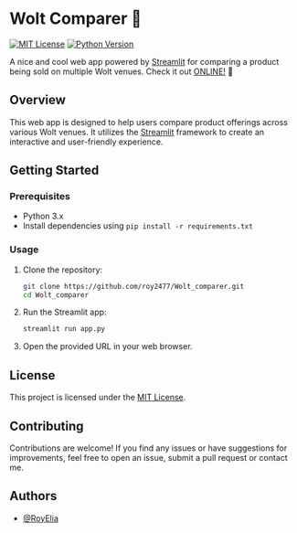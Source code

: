 # Wolt Comparer 💸
[![MIT License](https://img.shields.io/badge/License-MIT-yellow.svg)](https://choosealicense.com/licenses/mit/)
[![Python Version](https://img.shields.io/badge/Python-3.x-blue.svg)](https://www.python.org/downloads/)

A nice and cool web app powered by [Streamlit](https://streamlit.io/) for comparing a product being sold on multiple Wolt venues. Check it out [ONLINE!](https://awesome-wolt-comparer.streamlit.app/) 🤩

## Overview

This web app is designed to help users compare product offerings across various Wolt venues. It utilizes the [Streamlit](https://streamlit.io/) framework to create an interactive and user-friendly experience.



## Getting Started

### Prerequisites

- Python 3.x
- Install dependencies using `pip install -r requirements.txt`

### Usage

1. Clone the repository:

    ```bash
    git clone https://github.com/roy2477/Wolt_comparer.git
    cd Wolt_comparer
    ```

2. Run the Streamlit app:

    ```bash
    streamlit run app.py
    ```

3. Open the provided URL in your web browser.


## License

This project is licensed under the [MIT License](LICENSE).

## Contributing

Contributions are welcome! If you find any issues or have suggestions for improvements, feel free to open an issue, submit a pull request or contact me.

## Authors

- [@RoyElia](https://www.linkedin.com/in/roy-elia/)
